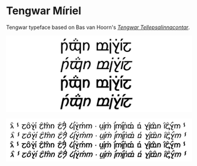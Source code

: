 # Tengwar Míriel
Tengwar typeface based on Bas van Hoorn's [*Tengwar Tellepsalinnacontar*](http://tencedil.basvanhoorn.nl/).

![miriel_title](documentation/miriel_title.png)

![miriel_namarie](documentation/miriel_namarie.png)